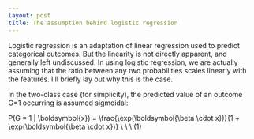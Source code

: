 ```yaml
---
layout: post
title: The assumption behind logistic regression
---
```


Logistic regression is an adaptation of linear regression used to predict categorical outcomes. But the linearity is not directly apparent, and generally left undiscussed. In using logistic regression, we are actually assuming that the ratio between any two probabilities scales linearly with the features. I’ll briefly lay out why this is the case.

In the two-class case (for simplicity), the predicted value of an outcome G=1 occurring is assumed sigmoidal:

P(G = 1 | \boldsymbol{x}) = \frac{\exp(\boldsymbol{\beta \cdot x})}{1 + \exp(\boldsymbol{\beta \cdot x})} \ \ \ (1)

